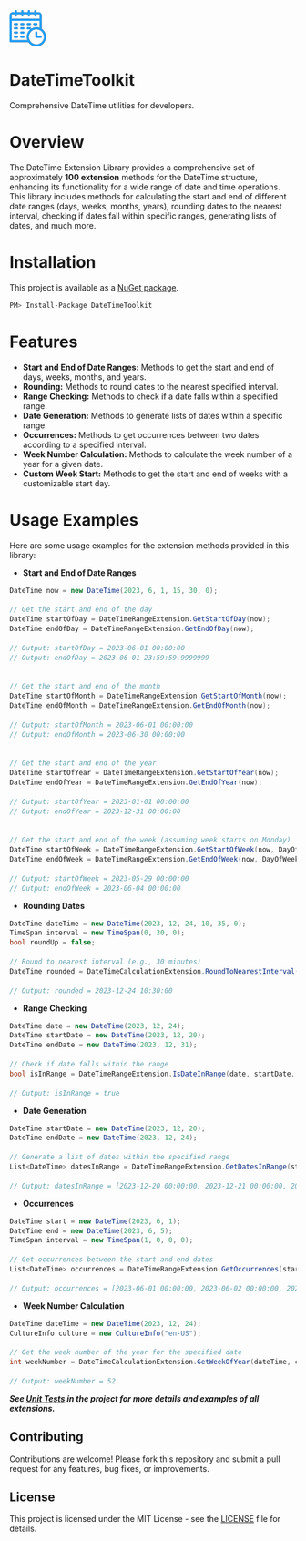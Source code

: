 ![](https://raw.githubusercontent.com/hoseinprg/DateTimeToolkit/master/assets/logo/calendar-icon.png)

DateTimeToolkit
===============

Comprehensive DateTime utilities for developers.

# Overview
The DateTime Extension Library provides a comprehensive set of approximately **100 extension** methods for the DateTime structure, enhancing its functionality for 
a wide range of date and time operations. This library includes methods for calculating the start and end of different date ranges (days, weeks, months, years), 
rounding dates to the nearest interval, checking if dates fall within specific ranges, generating lists of dates, and much more.

# Installation
This project is available as a [NuGet package](https://www.nuget.org/packages/DateTimeToolkit).

```sh
PM> Install-Package DateTimeToolkit
```

# Features
* **Start and End of Date Ranges:** Methods to get the start and end of days, weeks, months, and years.
* **Rounding:** Methods to round dates to the nearest specified interval.
* **Range Checking:** Methods to check if a date falls within a specified range.
* **Date Generation:** Methods to generate lists of dates within a specific range.
* **Occurrences:** Methods to get occurrences between two dates according to a specified interval.
* **Week Number Calculation:** Methods to calculate the week number of a year for a given date.
* **Custom Week Start:** Methods to get the start and end of weeks with a customizable start day.

# Usage Examples
Here are some usage examples for the extension methods provided in this library:

* **Start and End of Date Ranges**
```csharp
DateTime now = new DateTime(2023, 6, 1, 15, 30, 0);

// Get the start and end of the day
DateTime startOfDay = DateTimeRangeExtension.GetStartOfDay(now);
DateTime endOfDay = DateTimeRangeExtension.GetEndOfDay(now);

// Output: startOfDay = 2023-06-01 00:00:00
// Output: endOfDay = 2023-06-01 23:59:59.9999999


// Get the start and end of the month
DateTime startOfMonth = DateTimeRangeExtension.GetStartOfMonth(now);
DateTime endOfMonth = DateTimeRangeExtension.GetEndOfMonth(now);

// Output: startOfMonth = 2023-06-01 00:00:00
// Output: endOfMonth = 2023-06-30 00:00:00


// Get the start and end of the year
DateTime startOfYear = DateTimeRangeExtension.GetStartOfYear(now);
DateTime endOfYear = DateTimeRangeExtension.GetEndOfYear(now);

// Output: startOfYear = 2023-01-01 00:00:00
// Output: endOfYear = 2023-12-31 00:00:00


// Get the start and end of the week (assuming week starts on Monday)
DateTime startOfWeek = DateTimeRangeExtension.GetStartOfWeek(now, DayOfWeek.Monday);
DateTime endOfWeek = DateTimeRangeExtension.GetEndOfWeek(now, DayOfWeek.Monday);

// Output: startOfWeek = 2023-05-29 00:00:00
// Output: endOfWeek = 2023-06-04 00:00:00
```

* **Rounding Dates**
```csharp
DateTime dateTime = new DateTime(2023, 12, 24, 10, 35, 0);
TimeSpan interval = new TimeSpan(0, 30, 0);
bool roundUp = false;

// Round to nearest interval (e.g., 30 minutes)
DateTime rounded = DateTimeCalculationExtension.RoundToNearestInterval(dateTime, interval, roundUp);

// Output: rounded = 2023-12-24 10:30:00
```

* **Range Checking**

```csharp
DateTime date = new DateTime(2023, 12, 24);
DateTime startDate = new DateTime(2023, 12, 20);
DateTime endDate = new DateTime(2023, 12, 31);

// Check if date falls within the range
bool isInRange = DateTimeRangeExtension.IsDateInRange(date, startDate, endDate);

// Output: isInRange = true
```

* **Date Generation**

```csharp
DateTime startDate = new DateTime(2023, 12, 20);
DateTime endDate = new DateTime(2023, 12, 24);

// Generate a list of dates within the specified range
List<DateTime> datesInRange = DateTimeRangeExtension.GetDatesInRange(startDate, endDate);

// Output: datesInRange = [2023-12-20 00:00:00, 2023-12-21 00:00:00, 2023-12-22 00:00:00, 2023-12-23 00:00:00, 2023-12-24 00:00:00]
```

* **Occurrences**

```csharp
DateTime start = new DateTime(2023, 6, 1);
DateTime end = new DateTime(2023, 6, 5);
TimeSpan interval = new TimeSpan(1, 0, 0, 0);

// Get occurrences between the start and end dates
List<DateTime> occurrences = DateTimeRangeExtension.GetOccurrences(start, end, interval);

// Output: occurrences = [2023-06-01 00:00:00, 2023-06-02 00:00:00, 2023-06-03 00:00:00, 2023-06-04 00:00:00, 2023-06-05 00:00:00]
```

* **Week Number Calculation**

```csharp
DateTime dateTime = new DateTime(2023, 12, 24);
CultureInfo culture = new CultureInfo("en-US");

// Get the week number of the year for the specified date
int weekNumber = DateTimeCalculationExtension.GetWeekOfYear(dateTime, culture);

// Output: weekNumber = 52
```


_**See [Unit Tests](https://github.com/hoseinprg/DateTimeToolkit/tree/master/test/DateTimeToolkit.Tests) in the project for more details and examples of all extensions.**_


## Contributing

Contributions are welcome! Please fork this repository and submit a pull request for any features, bug fixes, or improvements.

## License

This project is licensed under the MIT License - see the [LICENSE](https://github.com/hoseinprg/DateTimeToolkit/blob/master/LICENSE) file for details.